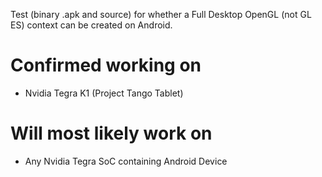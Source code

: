 Test (binary .apk and source) for whether a Full Desktop OpenGL (not GL ES) context can be created on Android.

# Confirmed working on

- Nvidia Tegra K1 (Project Tango Tablet)

# Will most likely work on

- Any Nvidia Tegra SoC containing Android Device
